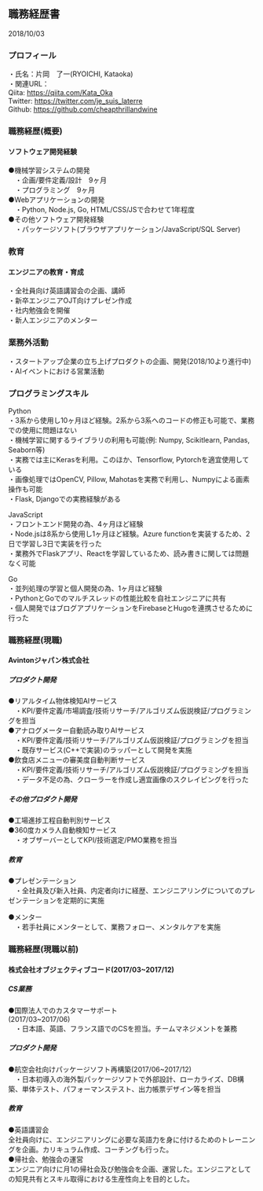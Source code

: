 ## 職務経歴書
2018/10/03

### プロフィール
・氏名：片岡　了一(RYOICHI, Kataoka)<br>
・関連URL：<br>
Qiita: https://qiita.com/Kata_Oka<br>
Twitter: https://twitter.com/je_suis_laterre<br>
Github: https://github.com/cheapthrillandwine<br>
### 職務経歴(概要)
#### ソフトウェア開発経験
●機械学習システムの開発<br>
　・企画/要件定義/設計　9ヶ月<br>
　・プログラミング　9ヶ月<br>
●Webアプリケーションの開発<br>
　・Python, Node.js, Go, HTML/CSS/JSで合わせて1年程度<br>
●その他ソフトウェア開発経験<br>
　・パッケージソフト(ブラウザアプリケーション/JavaScript/SQL Server)<br>

### 教育
#### エンジニアの教育・育成
・全社員向け英語講習会の企画、講師<br>
・新卒エンジニアOJT向けプレゼン作成<br>
・社内勉強会を開催<br>
・新人エンジニアのメンター<br>

### 業務外活動
・スタートアップ企業の立ち上げプロダクトの企画、開発(2018/10より進行中)<br>
・AIイベントにおける営業活動<br>

### プログラミングスキル
Python<br>
・3系から使用し10ヶ月ほど経験。2系から3系へのコードの修正も可能で、業務での使用に問題はない<br>
・機械学習に関するライブラリの利用も可能(例: Numpy, Scikitlearn, Pandas, Seaborn等)<br>
・実務では主にKerasを利用。このほか、Tensorflow, Pytorchを適宜使用している<br>
・画像処理ではOpenCV, Pillow, Mahotasを実務で利用し、Numpyによる画素操作も可能<br>
・Flask, Djangoでの実務経験がある<br>

JavaScript<br>
・フロントエンド開発の為、4ヶ月ほど経験<br>
・Node.jsは8系から使用し1ヶ月ほど経験。Azure functionを実装するため、2日で学習し3日で実装を行った<br>
・業務外でFlaskアプリ、Reactを学習しているため、読み書きに関しては問題なく可能<br>

Go<br>
・並列処理の学習と個人開発の為、1ヶ月ほど経験<br>
・PythonとGoでのマルチスレッドの性能比較を自社エンジニアに共有<br>
・個人開発ではブログアプリケーションをFirebaseとHugoを連携させるために行った<br>

### 職務経歴(現職)
#### Avintonジャパン株式会社
##### プロダクト開発
●リアルタイム物体検知AIサービス<br>
　・KPI/要件定義/市場調査/技術リサーチ/アルゴリズム仮説検証/プログラミングを担当<br>
●アナログメーター自動読み取りAIサービス<br>
　・KPI/要件定義/技術リサーチ/アルゴリズム仮説検証/プログラミングを担当<br>
　・既存サービス(C++で実装)のラッパーとして開発を実施<br>
●飲食店メニューの審美度自動判断サービス<br>
　・KPI/要件定義/技術リサーチ/アルゴリズム仮説検証/プログラミングを担当<br>
　・データ不足の為、クローラーを作成し適宜画像のスクレイピングを行った<br>
##### その他プロダクト開発
●工場進捗工程自動判別サービス<br>
●360度カメラ人自動検知サービス<br>
　・オブザーバーとしてKPI/技術選定/PMO業務を担当<br>
##### 教育
●プレゼンテーション<br>
　・全社員及び新入社員、内定者向けに経歴、エンジニアリングについてのプレゼンテーションを定期的に実施<br>

●メンター<br>
　・若手社員にメンターとして、業務フォロー、メンタルケアを実施<br>

### 職務経歴(現職以前)
#### 株式会社オブジェクティブコード(2017/03~2017/12)
##### CS業務
●国際法人でのカスタマーサポート<br>
(2017/03~2017/06)<br>
　・日本語、英語、フランス語でのCSを担当。チームマネジメントを兼務<br>
##### プロダクト開発
●航空会社向けパッケージソフト再構築(2017/06~2017/12)<br>
　・日本初導入の海外製パッケージソフトで外部設計、ローカライズ、DB構築、単体テスト、パフォーマンステスト、出力帳票デザイン等を担当<br>
##### 教育
●英語講習会<br>
全社員向けに、エンジニアリングに必要な英語力を身に付けるためのトレーニングを企画。カリキュラム作成、コーチングも行った。<br>
●帰社会、勉強会の運営<br>
エンジニア向けに月1の帰社会及び勉強会を企画、運営した。エンジニアとしての知見共有とスキル取得における生産性向上を目的とした。<br>
